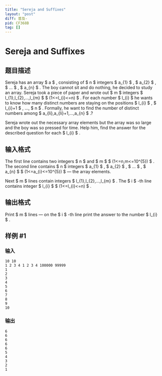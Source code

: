 ```yaml
---
title: "Sereja and Suffixes"
layout: "post"
diff: 普及-
pid: CF368B
tag: []
---
```


# Sereja and Suffixes

## 题目描述

Sereja has an array $ a $ , consisting of $ n $ integers $ a_{1} $ , $ a_{2} $ , $ ... $ , $ a_{n} $ . The boy cannot sit and do nothing, he decided to study an array. Sereja took a piece of paper and wrote out $ m $ integers $ l_{1},l_{2},...,l_{m} $ $ (1<=l_{i}<=n) $ . For each number $ l_{i} $ he wants to know how many distinct numbers are staying on the positions $ l_{i} $ , $ l_{i}+1 $ , ..., $ n $ . Formally, he want to find the number of distinct numbers among $ a_{li},a_{li}+1,...,a_{n} $ .?

Sereja wrote out the necessary array elements but the array was so large and the boy was so pressed for time. Help him, find the answer for the described question for each $ l_{i} $ .

## 输入格式

The first line contains two integers $ n $ and $ m $ $ (1<=n,m<=10^{5}) $ . The second line contains $ n $ integers $ a_{1} $ , $ a_{2} $ , $ ... $ , $ a_{n} $ $ (1<=a_{i}<=10^{5}) $ — the array elements.

Next $ m $ lines contain integers $ l_{1},l_{2},...,l_{m} $ . The $ i $ -th line contains integer $ l_{i} $ $ (1<=l_{i}<=n) $ .

## 输出格式

Print $ m $ lines — on the $ i $ -th line print the answer to the number $ l_{i} $ .

## 样例 #1

### 输入

```
10 10
1 2 3 4 1 2 3 4 100000 99999
1
2
3
4
5
6
7
8
9
10

```

### 输出

```
6
6
6
6
6
5
4
3
2
1

```

